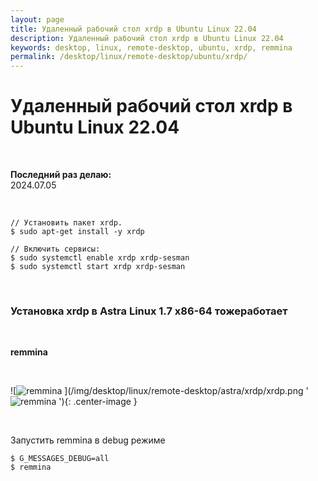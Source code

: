 ```yaml
---
layout: page
title: Удаленный рабочий стол xrdp в Ubuntu Linux 22.04
description: Удаленный рабочий стол xrdp в Ubuntu Linux 22.04
keywords: desktop, linux, remote-desktop, ubuntu, xrdp, remmina
permalink: /desktop/linux/remote-desktop/ubuntu/xrdp/
---
```


# Удаленный рабочий стол xrdp в Ubuntu Linux 22.04

<br/>

**Последний раз делаю:**  
2024.07.05

<br/>

```
// Установить пакет xrdp.
$ sudo apt-get install -y xrdp

// Включить сервисы:
$ sudo systemctl enable xrdp xrdp-sesman
$ sudo systemctl start xrdp xrdp-sesman
```

<br/>

### Установка xrdp в Astra Linux 1.7 x86-64 тожеработает

<br/>

**remmina**

<br/>

![![remmina]('remmina')
](/img/desktop/linux/remote-desktop/astra/xrdp/xrdp.png '![remmina]('remmina')
'){: .center-image }

<br/>

Запустить remmina в debug режиме

```
$ G_MESSAGES_DEBUG=all
$ remmina
```

